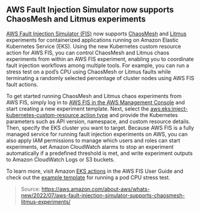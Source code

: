 ## AWS Fault Injection Simulator now supports ChaosMesh and Litmus experiments

[AWS Fault Injection Simulator (FIS)](https://aws.amazon.com/fis/) now supports [ChaosMesh](https://chaos-mesh.org/) and [Litmus](https://litmuschaos.io/) experiments for containerized applications running on Amazon Elastic Kubernetes Service (EKS). Using the new Kubernetes custom resource action for AWS FIS, you can control ChaosMesh and Litmus chaos experiments from within an AWS FIS experiment, enabling you to coordinate fault injection workflows among multiple tools. For example, you can run a stress test on a pod’s CPU using ChaosMesh or Litmus faults while terminating a randomly selected percentage of cluster nodes using AWS FIS fault actions.

To get started running ChaosMesh and Litmus chaos experiments from AWS FIS, simply log in to [AWS FIS in the AWS Management Console](https://console.aws.amazon.com/fis) and start creating a new experiment template. Next, select the [aws:eks:inject-kubernetes-custom-resource action type](https://docs.aws.amazon.com/fis/latest/userguide/fis-actions-reference.html#inject-kubernetes-custom-resource) and provide the Kubernetes parameters such as API version, namespace, and custom resource details. Then, specify the EKS cluster you want to target. Because AWS FIS is a fully managed service for running fault injection experiments on AWS, you can also apply IAM permissions to manage which users and roles can start experiments, set Amazon CloudWatch alarms to stop an experiment automatically if a predefined threshold is met, and write experiment outputs to Amazon CloudWatch Logs or S3 buckets.

To learn more, visit Amazon [EKS actions](https://docs.aws.amazon.com/fis/latest/userguide/fis-actions-reference.html#eks-actions-reference) in the AWS FIS User Guide and check out the [example template](https://docs.aws.amazon.com/fis/latest/userguide/experiment-template-example.html#stress-test) for running a pod CPU stress test.

> Source: https://aws.amazon.com/about-aws/whats-new/2022/07/aws-fault-injection-simulator-supports-chaosmesh-litmus-experiments/